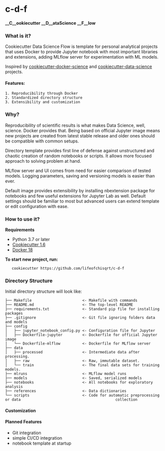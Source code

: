 # c-d-f
#### __C__ookiecutter __D__ataScience __F__low
  
### What is it?  
  Cookiecutter Data Science Flow is template for personal analytical projects that uses Docker to provide Jupyter notebook with most important libraries and extensions, adding MLflow server for experimentation with ML models.  
   
  Inspired by [cookiecutter-docker-science](https://github.com/docker-science/cookiecutter-docker-science) and [cookiecutter-data-science](https://github.com/drivendata/cookiecutter-data-science) projects.

#### Features:
    1. Reproducibility through Docker
    2. Standardized directory structure
    3. Extensibility and customization

### Why?
  Reproducibility of scientific results is what makes Data Science, well, science. Docker provides that. Being based on official Jupyter image means new projects are created from latest stable release and older ones should be compatible with common setups.  
    
  Directory template provides first line of defense against unstructured and chaotic creation of random notebooks or scripts. It allows more focused approach to solving problem at hand.  
  
  MLflow server and UI comes from need for easier comparison of tested models. Logging parameters, saving and versioning models is easier than ever.
  
  Default image provides extensibility by installing nbextension package for notebooks and few useful extensions for Jupyter Lab as well. Default settings should be familiar to most but advanced users can extend template or edit configuration with ease.

### How to use it?
__Requirements__
   - Python 3.7 or later
   - [Cookiecutter 1.6](https://cookiecutter.readthedocs.io/en/latest/installation.html)
   - [Docker 18](https://docs.docker.com/install/#support)

__To start new project, run:__

``` shell
   cookiecutter https://github.com/lifeofchisqrt/c-d-f
```

### Directory Structure
Initial directory structure will look like:
```
├── Makefile                       <- Makefile with commands
├── README.md                      <- The top-level README
├── requirements.txt               <- Standard pip file for installing packages
├── .gitignore                     <- Git file ignoring folders data and models
├── config
│   ├── jupyter_notebook_config.py <- Configuration file for Jupyter
│   ├── Dockerfile-jupyter         <- Dockerfile for official Jupyter image
│   └── Dockerfile-mlflow          <- Dockerfile for MLflow server
├── data
│   ├── processed                  <- Intermediate data after processing.
│   ├── raw                        <- Raw, immutable dataset.
│   └── train                      <- The final data sets for training models.
├── mlruns                         <- MLflow model runs
├── models                         <- Saved, serialized models
├── notebooks                      <- All notebooks for exploratory analysis
├── references                     <- Data dictionaries
└── scripts                        <- Code for automatic preprocessing or data                                           collection
```

#### Customization

#### Planned Features
 - Git integration
 - simple CI/CD integration
 - notebook template at startup

